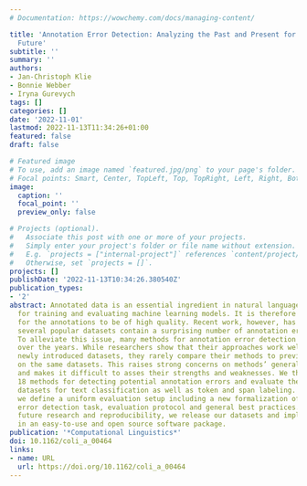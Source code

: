 ```yaml
---
# Documentation: https://wowchemy.com/docs/managing-content/

title: 'Annotation Error Detection: Analyzing the Past and Present for a More Coherent
  Future'
subtitle: ''
summary: ''
authors:
- Jan-Christoph Klie
- Bonnie Webber
- Iryna Gurevych
tags: []
categories: []
date: '2022-11-01'
lastmod: 2022-11-13T11:34:26+01:00
featured: false
draft: false

# Featured image
# To use, add an image named `featured.jpg/png` to your page's folder.
# Focal points: Smart, Center, TopLeft, Top, TopRight, Left, Right, BottomLeft, Bottom, BottomRight.
image:
  caption: ''
  focal_point: ''
  preview_only: false

# Projects (optional).
#   Associate this post with one or more of your projects.
#   Simply enter your project's folder or file name without extension.
#   E.g. `projects = ["internal-project"]` references `content/project/deep-learning/index.md`.
#   Otherwise, set `projects = []`.
projects: []
publishDate: '2022-11-13T10:34:26.380540Z'
publication_types:
- '2'
abstract: Annotated data is an essential ingredient in natural language processing
  for training and evaluating machine learning models. It is therefore very desirable
  for the annotations to be of high quality. Recent work, however, has shown that
  several popular datasets contain a surprising number of annotation errors or inconsistencies.
  To alleviate this issue, many methods for annotation error detection have been devised
  over the years. While researchers show that their approaches work well on their
  newly introduced datasets, they rarely compare their methods to previous work or
  on the same datasets. This raises strong concerns on methods’ general performance
  and makes it difficult to asses their strengths and weaknesses. We therefore reimplement
  18 methods for detecting potential annotation errors and evaluate them on 9 English
  datasets for text classification as well as token and span labeling. In addition,
  we define a uniform evaluation setup including a new formalization of the annotation
  error detection task, evaluation protocol and general best practices. To facilitate
  future research and reproducibility, we release our datasets and implementations
  in an easy-to-use and open source software package.
publication: '*Computational Linguistics*'
doi: 10.1162/coli_a_00464
links:
- name: URL
  url: https://doi.org/10.1162/coli_a_00464
---
```

